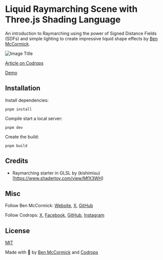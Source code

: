 # Liquid Raymarching Scene with Three.js Shading Language

An introduction to Raymarching using the power of Signed Distance Fields (SDFs) and simple lighting to create impressive liquid shape effects by [Ben McCormick](http://phobon.io).

![Image Title](https://generative-placeholders.glitch.me/image?width=800&height=600")

[Article on Codrops](https://tympanus.net/codrops/?p=)

[Demo](http://tympanus.net/Development/.../)

## Installation

Install dependencies:

```
pnpm install
```

Compile start a local server:

```
pnpm dev
```

Create the build:

```
pnpm build
```

## Credits

- Raymarching starter in GLSL by (kishimisu)[https://www.shadertoy.com/view/MfX3WH]

## Misc

Follow Ben McCormick: [Website](https://phobon.io), [X](https://twitter.com/thenoumenon), [GitHub](https://github.com/phobon)

Follow Codrops: [X](http://www.X.com/codrops), [Facebook](http://www.facebook.com/codrops), [GitHub](https://github.com/codrops), [Instagram](https://www.instagram.com/codropsss/)

## License

[MIT](LICENSE)

Made with :blue_heart: by [Ben McCormick](https://phobon.io) and [Codrops](http://www.codrops.com)
